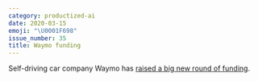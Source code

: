 ```yaml
---
category: productized-ai
date: 2020-03-15
emoji: "\U0001F698"
issue_number: 35
title: Waymo funding
---
```


Self-driving car company Waymo has [raised a big new round of funding](https://blog.waymo.com/2020/03/waymo-raises-first-external-investment.html?utm_campaign=Dynamically%20Typed&utm_medium=email&utm_source=Revue%20newsletter).